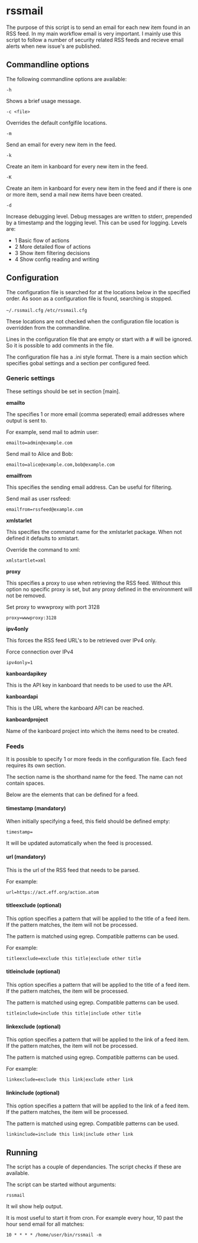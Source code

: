 # rssmail

The purpose of this script is to send an email for each new item found in an RSS feed.
In my main workflow email is very important. I mainly use this script to follow a number
of security related RSS feeds and recieve email alerts when new issue's are published.

## Commandline options

The following commandline options are available:

`-h`

Shows a brief usage message.

`-c <file>`

Overrides the default confgifile locations.

`-m`

Send an email for every new item in the feed.

`-k`

Create an item in kanboard for every new item in the feed.

`-K`

Create an item in kanboard for every new item in the feed and if there is one
or more item, send a mail new items have been created.

`-d`

Increase debugging level. Debug messages are written to stderr, prepended by a
timestamp and the logging level. This can be used for logging. Levels are:

* 1 Basic flow of actions
* 2 More detailed flow of actions
* 3 Show item filtering decisions
* 4 Show config reading and writing

## Configuration

The configuration file is searched for at the locations below in the specified 
order. As soon as a configuration file is found, searching is stopped.

`~/.rssmail.cfg`
`/etc/rssmail.cfg`

These locations are not checked when the configuration file location is 
overridden from the commandline.

Lines in the configuration file that are empty or start with a # will be ignored. So it is possible to add comments in the file.

The configuration file has a .ini style format. There is a main section
which specifies gobal settings and a section per configured feed.

### Generic settings

These settings should be set in section [main].

**emailto**

The specifies 1 or more email (comma seperated) email addresses where output is sent to.

For example, send mail to admin user:

`emailto=admin@example.com`

Send mail to Alice and Bob:

`emailto=alice@example.com,bob@example.com`

**emailfrom**

This specifies the sending email address. Can be useful for filtering.

Send mail as user rssfeed:

`emailfrom=rssfeed@example.com`

**xmlstarlet**

This specifies the command name for the xmlstarlet package. When not
defined it defaults to xmlstart.

Override the command to xml:

`xmlstartlet=xml`

**proxy**

This specifies a proxy to use when retrieving the RSS feed. Without this
option no specific proxy is set, but any proxy defined in the environment
will not be removed.

Set proxy to wwwproxy with port 3128

`proxy=wwwproxy:3128`

**ipv4only**

This forces the RSS feed URL's to be retrieved over IPv4 only.

Force connection over IPv4

`ipv4only=1`

**kanboardapikey**

This is the API key in kanboard that needs to be used to use the API.

**kanboardapi**

This is the URL where the kanboard API can be reached.

**kanboardproject**

Name of the kanboard project into which the items need to be created.

### Feeds

It is possible to specify 1 or more feeds in the configuration file. Each feed
requires its own section.

The section name is the shorthand name for the feed. The name can not contain
spaces.

Below are the elements that can be defined for a feed.

#### timestamp (mandatory)

When initially specifying a feed, this field should be defined empty:

`timestamp=`

It will be updated automatically when the feed is processed.

#### url (mandatory)

This is the url of the RSS feed that needs to be parsed.

For example:

`url=https://act.eff.org/action.atom`

#### titleexclude (optional)

This option specifies a pattern that will be applied to the title of a feed
item. If the pattern matches, the item will not be processed.

The pattern is matched using egrep. Compatible patterns can be used.

For example:

`titleexclude=exclude this title|exclude other title`

#### titleinclude (optional)

This option specifies a pattern that will be applied to the title of a feed
item. If the pattern matches, the item will be processed.

The pattern is matched using egrep. Compatible patterns can be used.

`titleinclude=include this title|include other title`

#### linkexclude (optional)

This option specifies a pattern that will be applied to the link of a feed
item. If the pattern matches, the item will not be processed.

The pattern is matched using egrep. Compatible patterns can be used.

For example:

`linkexclude=exclude this link|exclude other link`

#### linkinclude (optional)

This option specifies a pattern that will be applied to the link of a feed
item. If the pattern matches, the item will be processed.

The pattern is matched using egrep. Compatible patterns can be used.

`linkinclude=include this link|include other link`

## Running

The script has a couple of dependancies. The script checks if these are available.

The script can be started without arguments:

`rssmail`

It wil show help output.

It is most useful to start it from cron. For example every hour, 10 past the hour send email for all matches:

`10 * * * * /home/user/bin/rssmail -m`

